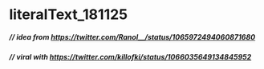 # literalText_181125 

##### // idea from https://twitter.com/Ranol__/status/1065972494060871680 
##### // viral with https://twitter.com/killofki/status/1066035649134845952 